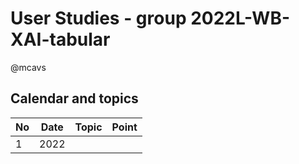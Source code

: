 # User Studies - group 2022L-WB-XAI-tabular

@mcavs

## Calendar and topics

| No | Date          | Topic                                                            | Point |
|----|---------------|------------------------------------------------------------------|-------|
|  1 | 2022          |                                                                  |       |
